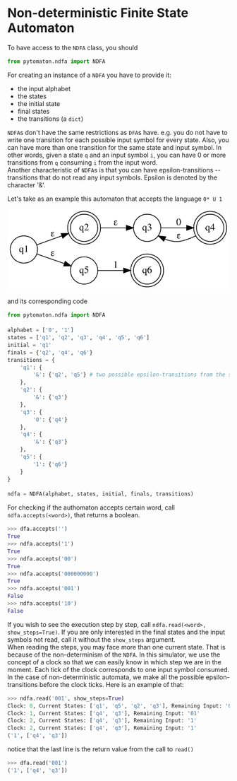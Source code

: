 # Non-deterministic Finite State Automaton

To have access to the `NDFA` class, you should
```python
from pytomaton.ndfa import NDFA
```
For creating an instance of a `NDFA` you have to provide it:
- the input alphabet
- the states
- the initial state
- final states
- the transitions (a `dict`)

`NDFA`s don't have the same restrictions as `DFA`s have. e.g. you do not have to write one transition
for each possible input symbol for every state. Also, you can have more than one transition for the
same state and input symbol. In other words, given a state `q` and an input symbol `i`, you can have
0 or more transitions from `q` consuming `i` from the input word.<br>
Another characteristic of `NDFA`s is that you can have epsilon-transitions -- transitions that do not
read any input symbols. Epsilon is denoted by the character '&'.

Let's take as an example this automaton that accepts the language `0* U 1`

![NDFA Graph](dot/ndfa.svg)

and its corresponding code
```python
from pytomaton.ndfa import NDFA

alphabet = ['0', '1']
states = ['q1', 'q2', 'q3', 'q4', 'q5', 'q6']
initial = 'q1'
finals = {'q2', 'q4', 'q6'}
transitions = {
    'q1': {
        '&': {'q2', 'q5'} # two possible epsilon-transitions from the state 'q1'
    },
    'q2': {
        '&': {'q3'}
    },
    'q3': {
        '0': {'q4'}
    },
    'q4': {
        '&': {'q3'}
    },
    'q5': {
        '1': {'q6'}
    }
}

ndfa = NDFA(alphabet, states, initial, finals, transitions)
```

For checking if the authomaton accepts certain word, call `ndfa.accepts(<word>)`, that returns a boolean.

```python
>>> dfa.accepts('')
True
>>> ndfa.accepts('1')
True
>>> ndfa.accepts('00')
True
>>> ndfa.accepts('000000000')
True
>>> ndfa.accepts('001')
False
>>> ndfa.accepts('10')
False
```

If you wish to see the execution step by step, call `ndfa.read(<word>, show_steps=True)`. If you are only
interested in the final states and the input symbols not read, call it without the `show_steps` argument.<br>
When reading the steps, you may face more than one current state. That is because of the non-determinism
of the `NDFA`. In this simulator, we use the concept of a clock so that we can easily know in which step
we are in the moment. Each tick of the clock corresponds to one input symbol consumed. In the case of
non-deterministic automata, we make all the possible epsilon-transitions before the clock ticks.
Here is an example of that:

```python
>>> ndfa.read('001', show_steps=True)
Clock: 0, Current States: ['q1', 'q5', 'q2', 'q3'], Remaining Input: '001'
Clock: 1, Current States: ['q4', 'q3'], Remaining Input: '01'
Clock: 2, Current States: ['q4', 'q3'], Remaining Input: '1'
Clock: 2, Current States: ['q4', 'q3'], Remaining Input: '1'
('1', ['q4', 'q3'])
```
notice that the last line is the return value from the call to `read()`
```python
>>> dfa.read('001')
('1', ['q4', 'q3'])
```